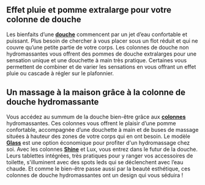 ## Effet pluie et pomme extralarge pour votre colonne de douche
Les bienfaits d’une **[douche](/bain-CCU0002/douche-CCN0029)** commencent par un jet d’eau confortable et puissant. Plus besoin de chercher à vous placer sous un flot réduit et qui ne couvre qu’une petite partie de votre corps.
Les colonnes de douche non hydromassantes vous offrent des pommes de douche extralarges pour une sensation unique et une douchette à main très pratique. Certaines vous permettent de combiner et de varier les sensations en vous offrant un effet pluie ou cascade à régler sur le plafonnier.
## Un massage à la maison grâce à la colonne de douche hydromassante
Vous accédez au summum de la douche bien-être grâce aux **[colonnes](/bain-CCU0002/robinetterie-CCN0031/colonnes-douche-CCN0139)** hydromassantes. Ces colonnes vous offrent le plaisir d’une pomme confortable, accompagnée d’une douchette à main et de buses de massage situées à hauteur des zones de votre corps qui en ont besoin.
Le modèle [**Glass**](/colonne-de-douche-hydromassante-glass-FPC1239007) est une option économique pour profiter d'un hydromassage chez soi. Avec les colonnes [**Shine**](/colonne-de-douche-hydromassante-shine-FPC1221725) et Lux, vous entrez dans le futur de la douche. Leurs tablettes intégrées, très pratiques pour y ranger vos accessoires de toilette, s'illuminent avec des spots leds qui se déclenchent avec l’eau chaude.
Et comme le bien-être passe aussi par la beauté esthétique, ces colonnes de douche hydromassantes ont un design qui vous séduira !
